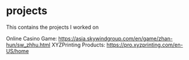 # projects
This contains the projects I worked on

Online Casino Game: https://asia.skywindgroup.com/en/game/zhan-hun/sw_zhhu.html
XYZPrinting Products: https://pro.xyzprinting.com/en-US/home
